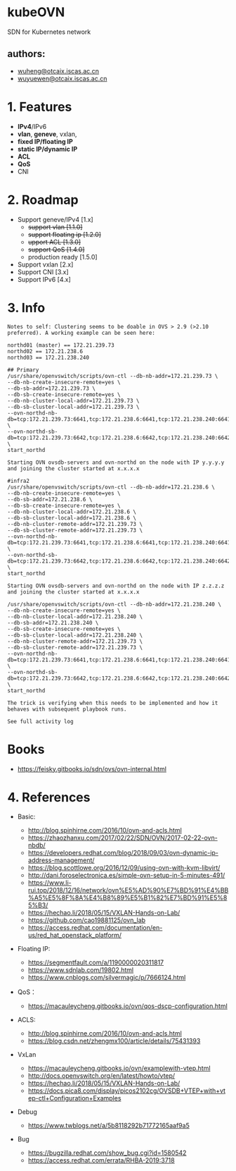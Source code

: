 # kubeOVN
SDN for Kubernetes network

## authors:

- wuheng@otcaix.iscas.ac.cn
- wuyuewen@otcaix.iscas.ac.cn

# 1. Features

- **IPv4**/IPv6
- **vlan**, **geneve**, vxlan, 
- **fixed IP/floating IP**
- **static IP/dynamic IP**
- **ACL**
- **QoS**
- CNI

# 2. Roadmap

- Support geneve/IPv4 [1.x]
  - ~~support vlan [1.1.0]~~
  - ~~support floating ip [1.2.0]~~
  - ~~upport ACL [1.3.0]~~
  - ~~support QoS [1.4.0]~~
  - production ready [1.5.0]
- Support vxlan [2.x]
- Support CNI [3.x]
- Support IPv6 [4.x]

# 3. Info

```
Notes to self: Clustering seems to be doable in OVS > 2.9 (>2.10 preferred). A working example can be seen here:

northd01 (master) == 172.21.239.73
northd02 == 172.21.238.6
northd03 == 172.21.238.240

## Primary
/usr/share/openvswitch/scripts/ovn-ctl --db-nb-addr=172.21.239.73 \
--db-nb-create-insecure-remote=yes \
--db-sb-addr=172.21.239.73 \
--db-sb-create-insecure-remote=yes \
--db-nb-cluster-local-addr=172.21.239.73 \
--db-sb-cluster-local-addr=172.21.239.73 \
--ovn-northd-nb-db=tcp:172.21.239.73:6641,tcp:172.21.238.6:6641,tcp:172.21.238.240:6641 \
--ovn-northd-sb-db=tcp:172.21.239.73:6642,tcp:172.21.238.6:6642,tcp:172.21.238.240:6642 \
start_northd

Starting OVN ovsdb-servers and ovn-northd on the node with IP y.y.y.y and joining the cluster started at x.x.x.x

#infra2
/usr/share/openvswitch/scripts/ovn-ctl --db-nb-addr=172.21.238.6 \
--db-nb-create-insecure-remote=yes \
--db-sb-addr=172.21.238.6 \
--db-sb-create-insecure-remote=yes \
--db-nb-cluster-local-addr=172.21.238.6 \
--db-sb-cluster-local-addr=172.21.238.6 \
--db-nb-cluster-remote-addr=172.21.239.73 \
--db-sb-cluster-remote-addr=172.21.239.73 \
--ovn-northd-nb-db=tcp:172.21.239.73:6641,tcp:172.21.238.6:6641,tcp:172.21.238.240:6641 \
--ovn-northd-sb-db=tcp:172.21.239.73:6642,tcp:172.21.238.6:6642,tcp:172.21.238.240:6642 \
start_northd

Starting OVN ovsdb-servers and ovn-northd on the node with IP z.z.z.z and joining the cluster started at x.x.x.x

/usr/share/openvswitch/scripts/ovn-ctl --db-nb-addr=172.21.238.240 \
--db-nb-create-insecure-remote=yes \
--db-nb-cluster-local-addr=172.21.238.240 \
--db-sb-addr=172.21.238.240 \
--db-sb-create-insecure-remote=yes \
--db-sb-cluster-local-addr=172.21.238.240 \
--db-nb-cluster-remote-addr=172.21.239.73 \
--db-sb-cluster-remote-addr=172.21.239.73 \
--ovn-northd-nb-db=tcp:172.21.239.73:6641,tcp:172.21.238.6:6641,tcp:172.21.238.240:6641 \
--ovn-northd-sb-db=tcp:172.21.239.73:6642,tcp:172.21.238.6:6642,tcp:172.21.238.240:6642 \
start_northd

The trick is verifying when this needs to be implemented and how it behaves with subsequent playbook runs.

See full activity log
```

# Books

- https://feisky.gitbooks.io/sdn/ovs/ovn-internal.html

# 4. References

- Basic:
  - http://blog.spinhirne.com/2016/10/ovn-and-acls.html
  - https://zhaozhanxu.com/2017/02/22/SDN/OVN/2017-02-22-ovn-nbdb/
  - https://developers.redhat.com/blog/2018/09/03/ovn-dynamic-ip-address-management/
  - https://blog.scottlowe.org/2016/12/09/using-ovn-with-kvm-libvirt/
  - http://dani.foroselectronica.es/simple-ovn-setup-in-5-minutes-491/
  - https://www.li-rui.top/2018/12/16/network/ovn%E5%AD%90%E7%BD%91%E4%BB%A5%E5%8F%8A%E4%B8%89%E5%B1%82%E7%BD%91%E5%85%B3/
  - https://hechao.li/2018/05/15/VXLAN-Hands-on-Lab/
  - https://github.com/cao19881125/ovn_lab
  - https://access.redhat.com/documentation/en-us/red_hat_openstack_platform/

- Floating IP:
  - https://segmentfault.com/a/1190000020311817
  - https://www.sdnlab.com/19802.html
  - https://www.cnblogs.com/silvermagic/p/7666124.html

- QoS：
  - https://macauleycheng.gitbooks.io/ovn/qos-dscp-configuration.html

- ACLS:
  - http://blog.spinhirne.com/2016/10/ovn-and-acls.html
  - https://blog.csdn.net/zhengmx100/article/details/75431393

- VxLan
  - https://macauleycheng.gitbooks.io/ovn/examplewith-vtep.html
  - http://docs.openvswitch.org/en/latest/howto/vtep/
  - https://hechao.li/2018/05/15/VXLAN-Hands-on-Lab/
  - https://docs.pica8.com/display/picos2102cg/OVSDB+VTEP+with+vtep-ctl+Configuration+Examples
  
- Debug
  - https://www.twblogs.net/a/5b8118292b71772165aaf9a5
  
 - Bug
   - https://bugzilla.redhat.com/show_bug.cgi?id=1580542
   - https://access.redhat.com/errata/RHBA-2019:3718
